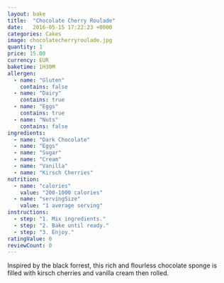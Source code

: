 ```yaml
---
layout: bake
title:  "Chocolate Cherry Roulade"
date:   2016-05-15 17:22:23 +0000
categories: Cakes
image: chocolatecherryroulade.jpg
quantity: 1
price: 15.00
currency: EUR
baketime: 1H30M
allergen:
  - name: "Gluten"
    contains: false
  - name: "Dairy"
    contains: true
  - name: "Eggs"
    contains: true
  - name: "Nuts"
    contains: false
ingredients:
  - name: "Dark Chocolate"
  - name: "Eggs"
  - name: "Sugar"
  - name: "Cream"
  - name: "Vanilla"
  - name: "Kirsch Cherries"
nutrition:
  - name: "calories"
    value: "200-1000 calories"
  - name: "servingSize"
    value: "1 average serving"
instructions:
  - step: "1. Mix ingredients."
  - step: "2. Bake until ready."
  - step: "3. Enjoy."
ratingValue: 0
reviewCount: 0
---
```


Inspired by the black forrest, this rich and flourless chocolate sponge is filled with kirsch cherries and vanilla cream then rolled.
